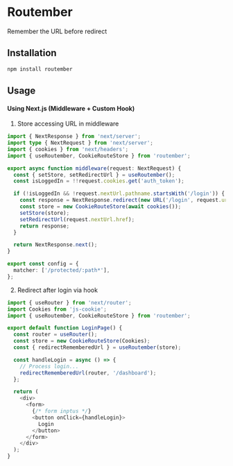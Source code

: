 # Routember

Remember the URL before redirect


## Installation

```bash
npm install routember
```

## Usage

#### Using Next.js (Middleware + Custom Hook)


1. Store accessing URL in middleware
```TypeScript
import { NextResponse } from 'next/server';
import type { NextRequest } from 'next/server';
import { cookies } from 'next/headers';
import { useRoutember, CookieRouteStore } from 'routember';

export async function middleware(request: NextRequest) {
  const { setStore, setRedirectUrl } = useRoutember();
  const isLoggedIn = !!request.cookies.get('auth_token');

  if (!isLoggedIn && !request.nextUrl.pathname.startsWith('/login')) {
    const response = NextResponse.redirect(new URL('/login', request.url));
    const store = new CookieRouteStore(await cookies());
    setStore(store);
    setRedirectUrl(request.nextUrl.href);
    return response;
  }

  return NextResponse.next();
}

export const config = {
  matcher: ['/protected/:path*'],
};
```

2. Redirect after login via hook
```TypeScript
import { useRouter } from 'next/router';
import Cookies from 'js-cookie';
import { useRoutember, CookieRouteStore } from 'routember';

export default function LoginPage() {
  const router = useRouter();
  const store = new CookieRouteStore(Cookies);
  const { redirectRememberedUrl } = useRoutember(store);

  const handleLogin = async () => {
    // Process login...
    redirectRememberedUrl(router, '/dashboard');
  };

  return (
    <div>
      <form>
        {/* form inptus */}
        <button onClick={handleLogin}>
          Login
        </button>
      </form>
    </div>
  );
}
```
